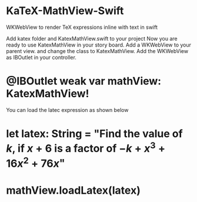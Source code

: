 # KaTeX-MathView-Swift
WKWebView to render TeX expressions inline with text in swift


Add katex folder and KatexMathView.swift to your project
Now you are ready to use KatexMathView in your story board. 
Add a WKWebView to your parent view. and change the class to KatexMathView. 
Add the WKWebView as IBOutlet in your controller. 

# @IBOutlet weak var mathView: KatexMathView!


You can load the latec expression as shown below

# let latex: String = "Find the value of $k$, if $x + 6$ is a factor of $- k + x^{3} + 16 x^{2} + 76 x$"
# mathView.loadLatex(latex)
